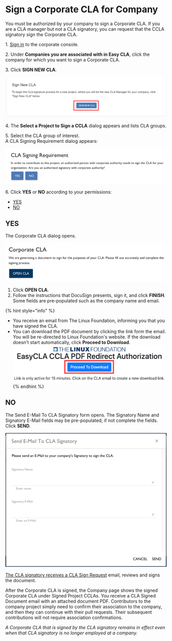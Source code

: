 # Sign a Corporate CLA for Company

You must be authorized by your company to sign a Corporate CLA. If you are a CLA manager but not a CLA signatory, you can request that the CCLA signatory sign the Corporate CLA.

1\. [Sign in](sign-in-to-the-easycla-corporate-console.md) to the corporate console.

2\. Under **Companies you are associated with in Easy CLA**, click the company for which you want to sign a Corporate CLA.

3\. Click **SIGN NEW CLA**.

![](../../../.gitbook/assets/sign-new-cla.png)

4\. The **Select a Project to Sign a CCLA** dialog appears and lists CLA groups.

5\. Select the CLA group of interest.\
A CLA Signing Requirement dialog appears:

![CLA Signing Requirement](../../../.gitbook/assets/cla-signing-requirement.png)

6\. Click **YES** or **NO** according to your permissions:

* [YES](sign-a-corporate-cla-for-company.md#yes)
* [NO](sign-a-corporate-cla-for-company.md#no)

## YES <a href="yes" id="yes"></a>

The Corporate CLA dialog opens.

![Corporate CLA](../../../.gitbook/assets/cla-corporate-cla-open-cla.png)

1. Click **OPEN CLA**.
2. Follow the instructions that DocuSign presents, sign it, and click **FINISH**. Some fields are pre-populated such as the company name and email.

{% hint style="info" %}
* You receive an email from The Linux Foundation, informing you that you have signed the CLA.&#x20;
* You can download the PDF document by clicking the link form the email. You will be re-directed to Linux Foundation's website. If the download doesn't start automatically, click **Proceed to Download**.\
  &#x20;![](../../../.gitbook/assets/proceed-to-download-ccla.png)&#x20;
{% endhint %}

## NO <a href="no" id="no"></a>

The Send E-Mail To CLA Signatory form opens. The Signatory Name and Signatory E-Mail fields may be pre-populated; if not complete the fields. Click **SEND**.

![Send E-Mail To CCLA Signatory](../../../.gitbook/assets/cla-send-e-mail-to-cla-signatory.png)

​[The CLA signatory receives a CLA Sign Request](../cla-signatories/review-and-sign-a-corporate-cla-by-request.md) email, reviews and signs the document.

After the Corporate CLA is signed, the Company page shows the signed Corporate CLA under Signed Project CCLAs. You receive a CLA Signed Document email with an attached document PDF. Contributors to the company project simply need to confirm their association to the company, and then they can continue with their pull requests. Their subsequent contributions will not require association confirmations.

_A Corporate CLA that is signed by the CLA signatory remains in effect even when that CLA signatory is no longer employed at a company._
